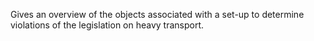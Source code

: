 Gives an overview of the objects associated with a set-up to determine violations of the legislation on heavy transport.